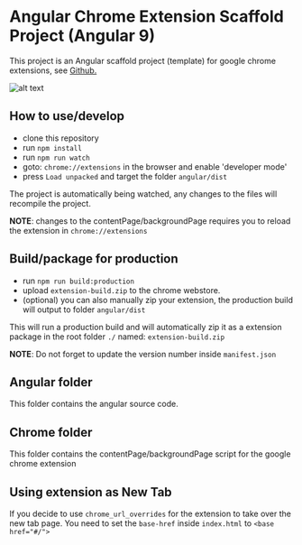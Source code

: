# Angular Chrome Extension Scaffold Project (Angular 9)

This project is an Angular scaffold project (template) for google chrome extensions, see [Github.](https://github.com/larscom/angular-chrome-extension)

![alt text](https://snipboard.io/9PLEzi.jpg "Angular Chrome Extension")

## How to use/develop
- clone this repository
- run `npm install`
- run `npm run watch`
- goto: `chrome://extensions` in the browser and enable 'developer mode'
- press `Load unpacked` and target the folder `angular/dist`

The project is automatically being watched, any changes to the files will recompile the project.

**NOTE**: changes to the contentPage/backgroundPage requires you to reload the extension in `chrome://extensions`


## Build/package for production

- run `npm run build:production`
- upload `extension-build.zip` to the chrome webstore.
- (optional) you can also manually zip your extension, the production build will output to folder `angular/dist`

This will run a production build and will automatically zip it as a extension package in the root folder `./` named: `extension-build.zip`

**NOTE**: Do not forget to update the version number inside `manifest.json`

## Angular folder
This folder contains the angular source code.

## Chrome folder
This folder contains the contentPage/backgroundPage script for the google chrome extension

## Using extension as **New Tab**
If you decide to use `chrome_url_overrides` for the extension to take over the new tab page. You need to set the `base-href` inside `index.html` to `<base href="#/">` 

